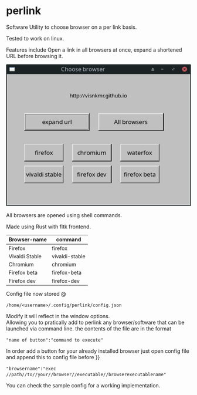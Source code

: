 # perlink

Software Utility to choose browser on a per link basis.  
  
Tested to work on linux.
  
  Features include Open a link in all browsers at once, expand a shortened URL before browsing it.
  
![screenshot](https://github.com/visnkmr/perlink/raw/main/perlink_scr.png)
  
All browsers are opened using shell commands.  
  
Made using Rust with fltk frontend.

|Browser-name| command|
|-|-|
|Firefox| firefox|
|Vivaldi Stable | vivaldi-stable|
|Chromium| chromium|
|Firefox beta|firefox-beta|
|Firefox dev|firefox-dev|

Config file now stored @ 
```
/home/<username>/.config/perlink/config.json  
```  
  
Modify it will reflect in the window options.  
Allowing you to pratically add to perlink any browser/software that can be launched via command line.
the contents of the file are in the format 
```
"name of button":"command to execute"
```

In order add a button for your already installed browser just open config file and append this to config file before }}
```
"browsername":"exec //path//to//your//browser//executable//browserexecutablename"
```
You can check the sample config for a working implementation.

